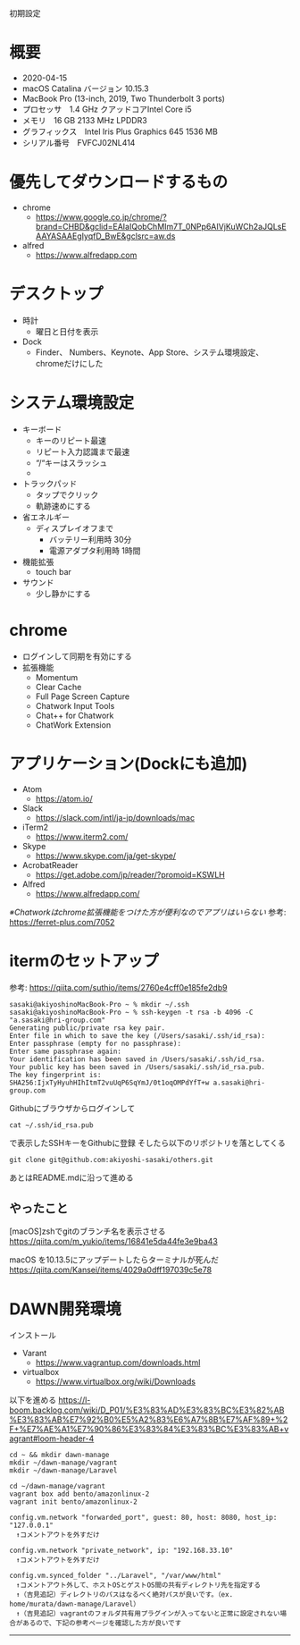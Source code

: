 初期設定

# 概要

- 2020-04-15
- macOS Catalina バージョン 10.15.3
- MacBook Pro (13-inch, 2019, Two Thunderbolt 3 ports)
- プロセッサ　1.4 GHz クアッドコアIntel Core i5
- メモリ　16 GB 2133 MHz LPDDR3
- グラフィックス　Intel Iris Plus Graphics 645 1536 MB
- シリアル番号　FVFCJ02NL414

# 優先してダウンロードするもの

- chrome
	- https://www.google.co.jp/chrome/?brand=CHBD&gclid=EAIaIQobChMIm7T_0NPp6AIVjKuWCh2aJQLsEAAYASAAEgIyqfD_BwE&gclsrc=aw.ds
- alfred
	- https://www.alfredapp.com

# デスクトップ

- 時計
	- 曜日と日付を表示
- Dock
	- Finder、 Numbers、Keynote、App Store、システム環境設定、chromeだけにした

# システム環境設定

- キーボード
	- キーのリピート最速
	- リピート入力認識まで最速
	- “/“キーはスラッシュ
	-
- トラックパッド
	- タップでクリック
	- 軌跡速めにする
- 省エネルギー
	- ディスプレイオフまで
		- バッテリー利用時 30分
		- 電源アダプタ利用時 1時間
- 機能拡張
	- touch bar
- サウンド
	- 少し静かにする

# chrome

- ログインして同期を有効にする
- 拡張機能
	- Momentum
	- Clear Cache
	- Full Page Screen Capture
	- Chatwork Input Tools
	- Chat++ for Chatwork
	- ChatWork Extension

# アプリケーション(Dockにも追加)

- Atom
	- https://atom.io/
- Slack
	- https://slack.com/intl/ja-jp/downloads/mac
- iTerm2
	- https://www.iterm2.com/
- Skype
	- https://www.skype.com/ja/get-skype/
- AcrobatReader
	- https://get.adobe.com/jp/reader/?promoid=KSWLH
- Alfred
	- https://www.alfredapp.com/

_※Chatworkはchrome拡張機能をつけた方が便利なのでアプリはいらない_
参考: https://ferret-plus.com/7052

# itermのセットアップ

参考: https://qiita.com/suthio/items/2760e4cff0e185fe2db9

```
sasaki@akiyoshinoMacBook-Pro ~ % mkdir ~/.ssh
sasaki@akiyoshinoMacBook-Pro ~ % ssh-keygen -t rsa -b 4096 -C "a.sasaki@hri-group.com"
Generating public/private rsa key pair.
Enter file in which to save the key (/Users/sasaki/.ssh/id_rsa):
Enter passphrase (empty for no passphrase):
Enter same passphrase again:
Your identification has been saved in /Users/sasaki/.ssh/id_rsa.
Your public key has been saved in /Users/sasaki/.ssh/id_rsa.pub.
The key fingerprint is:
SHA256:IjxTyHyuhHIhItmT2vuUqP6SqYmJ/0t1oqOMPdYfT+w a.sasaki@hri-group.com
```

Githubにブラウザからログインして

```
cat ~/.ssh/id_rsa.pub
```

で表示したSSHキーをGithubに登録
そしたら以下のリポジトリを落としてくる

```
git clone git@github.com:akiyoshi-sasaki/others.git
```

あとはREADME.mdに沿って進める

## やったこと

[macOS]zshでgitのブランチ名を表示させる
https://qiita.com/m_yukio/items/16841e5da44fe3e9ba43

macOS を10.13.5にアップデートしたらターミナルが死んだ
https://qiita.com/Kansei/items/4029a0dff197039c5e78

# DAWN開発環境

インストール
- Varant
	- https://www.vagrantup.com/downloads.html
- virtualbox
	- https://www.virtualbox.org/wiki/Downloads

以下を進める
https://l-boom.backlog.com/wiki/D_P01/%E3%83%AD%E3%83%BC%E3%82%AB%E3%83%AB%E7%92%B0%E5%A2%83%E6%A7%8B%E7%AF%89+%2F+%E7%AE%A1%E7%90%86%E3%83%84%E3%83%BC%E3%83%AB+vagrant#loom-header-4

```
cd ~ && mkdir dawn-manage
mkdir ~/dawn-manage/vagrant
mkdir ~/dawn-manage/Laravel

cd ~/dawn-manage/vagrant
vagrant box add bento/amazonlinux-2
vagrant init bento/amazonlinux-2
```

```
config.vm.network "forwarded_port", guest: 80, host: 8080, host_ip: "127.0.0.1"
　↑コメントアウトを外すだけ

config.vm.network "private_network", ip: "192.168.33.10"
　↑コメントアウトを外すだけ

config.vm.synced_folder "../Laravel", "/var/www/html"
　↑コメントアウト外して、ホストOSとゲストOS間の共有ディレクトリ先を指定する
　↑（吉見追記）ディレクトリのパスはなるべく絶対パスが良いです。（ex. home/murata/dawn-manage/Laravel）
　↑（吉見追記）vagrantのフォルダ共有用プラグインが入ってないと正常に設定されない場合があるので、下記の参考ページを確認した方が良いです
```


***
